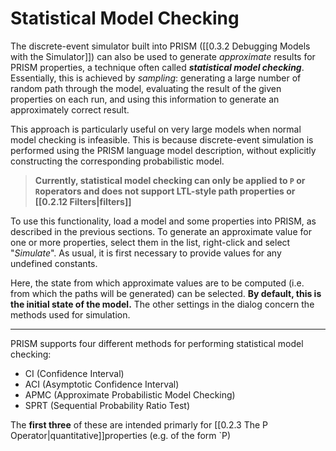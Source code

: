 # Statistical Model Checking

The discrete-event simulator built into PRISM ([[0.3.2 Debugging Models with the Simulator]]) can also be used to generate *approximate* results for PRISM properties, a technique often called ***statistical model checking***. Essentially, this is achieved by *sampling*: generating a large number of random path through the model, evaluating the result of the given properties on each run, and using this information to generate an approximately correct result. 

This approach is particularly useful on very large models when normal model checking is infeasible. This is because discrete-event simulation is performed using the PRISM language model description, without explicitly constructing the corresponding probabilistic model.

> **Currently, statistical model checking can only be applied to `P` or `R`operators and does not support LTL-style path properties or [[0.2.12 Filters|filters]]**

To use this functionality, load a model and some properties into PRISM, as described in the previous sections. To generate an approximate value for one or more properties, select them in the list, right-click and select "*Simulate*". As usual, it is first necessary to provide values for any undefined constants. 

Here, the state from which approximate values are to be computed (i.e. from which the paths will be generated) can be selected. **By default, this is the initial state of the model.** The other settings in the dialog concern the methods used for simulation.

---

PRISM supports four different methods for performing statistical model checking:
- CI (Confidence Interval)
- ACI (Asymptotic Confidence Interval)
- APMC (Approximate Probabilistic Model Checking)
- SPRT (Sequential Probability Ratio Test)

The **first three** of these are intended primarly for [[0.2.3 The P Operator|quantitative]]properties (e.g. of the form `P)
